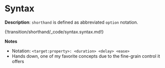 # Syntax

__Description__: `shorthand` is defined as abbreviated `option` notation.

{!transition/shorthand/_code/syntax.syntax.md!}

__Notes__

+ Notation: `<target:property>: <duration> <delay> <ease>`
+ Hands down, one of my favorite concepts due to the fine-grain control it offers

<div class="cf"></div>
<div class="end"></div>

